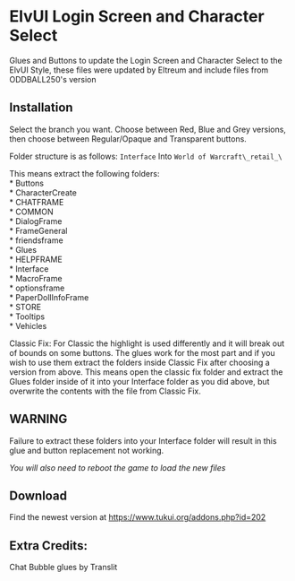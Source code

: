 # ElvUI Login Screen and Character Select

Glues and Buttons to update the Login Screen and Character Select to the ElvUI Style, these files were updated by Eltreum and include files from ODDBALL250's version

## Installation

Select the branch you want. Choose between Red, Blue and Grey versions, then choose between Regular/Opaque and Transparent buttons.

Folder structure is as follows: `Interface` Into `World of Warcraft\_retail_\`

This means extract the following folders:  
	* Buttons  
	* CharacterCreate  
	* CHATFRAME  
	* COMMON  
	* DialogFrame  
	* FrameGeneral  
	* friendsframe  
	* Glues  
	* HELPFRAME  
	* Interface  
	* MacroFrame  
	* optionsframe  
	* PaperDollInfoFrame  
	* STORE  
	* Tooltips  
	* Vehicles  

Classic Fix:
	For Classic the highlight is used differently and it will break out of bounds on some buttons. The glues work for the most part and if you wish to use them extract the folders inside Classic Fix after choosing a version from above.
	This means open the classic fix folder and extract the Glues folder inside of it into your Interface folder as you did above, but overwrite the contents with the file from Classic Fix.

## WARNING
Failure to extract these folders into your Interface folder will result in this glue and button replacement not working.

*You will also need to reboot the game to load the new files*

## Download

Find the newest version at https://www.tukui.org/addons.php?id=202

## Extra Credits:
Chat Bubble glues by Translit
